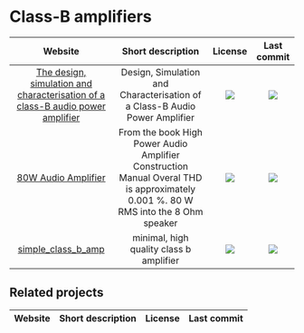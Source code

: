 # Class-B amplifiers

|Website|Short description|License|Last commit|
|:-:|:-:|:-:|:-:|
|[The design, simulation and characterisation of a class-B audio power amplifier](https://gregjolley.github.io/amplifier/)|Design, Simulation and Characterisation of a Class-B Audio Power Amplifier|![](https://flat.badgen.net/github/license/gregjolley/amplifier?label=)|![](https://flat.badgen.net/github/last-commit/gregjolley/amplifier?label=)|
|[80W Audio Amplifier](https://github.com/PeraZver/80W-Audio-Amplifier)|From the book High Power Audio Amplifier Construction Manual Overal THD is approximately 0.001 %. 80 W RMS into the 8 Ohm speaker|![](https://flat.badgen.net/github/license/PeraZver/80W-Audio-Amplifier?label=)|![](https://flat.badgen.net/github/last-commit/PeraZver/80W-Audio-Amplifier?label=)|
|[simple_class_b_amp](https://github.com/nickm1/simple_class_b_amp)|minimal, high quality class b amplifier|![](https://flat.badgen.net/github/license/nickm1/simple_class_b_amp?label=)|![](https://flat.badgen.net/github/last-commit/nickm1/simple_class_b_amp?label=)|


## Related projects
|Website|Short description|License|Last commit|
|:-:|:-:|:-:|:-:|
